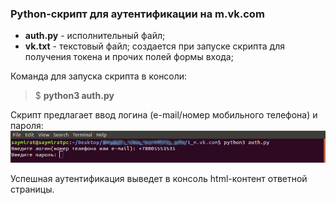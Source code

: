 ### Python-скрипт для аутентификации на m.vk.com

* **auth.py** - исполнительный файл;
* **vk.txt** - текстовый файл; создается при запуске скрипта для получения токена и прочих полей формы входа;

Команда для запуска скрипта в консоли:
> $ **python3 auth.py**

Скрипт предлагает ввод логина (e-mail/номер мобильного телефона) и пароля:
![Ввод логина и пароля](screenshot.png)

Успешная аутентификация выведет в консоль html-контент ответной страницы.
